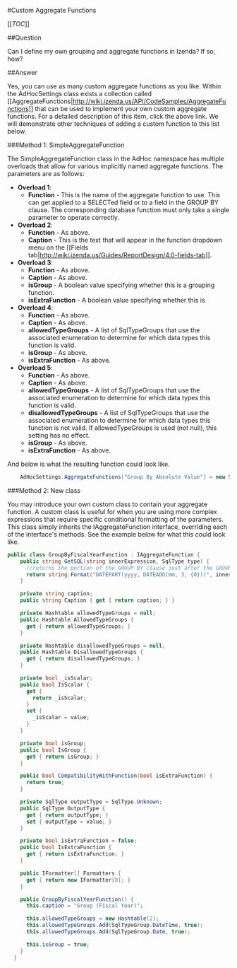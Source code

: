 #Custom Aggregate Functions

[[_TOC_]]

##Question

Can I define my own grouping and aggregate functions in Izenda? If so, how?

##Answer

Yes, you can use as many custom aggregate functions as you like. Within the AdHocSettings class exists a collection called [[AggregateFunctions|http://wiki.izenda.us/API/CodeSamples/AggregateFunctions]] that can be used to implement your own custom aggregate functions. For a detailed description of this item, click the above link. We will demonstrate other techniques of adding a custom function to this list below.

###Method 1: SimpleAggregateFunction

The SimpleAggregateFunction class in the AdHoc namespace has multiple overloads that allow for various implicitly named aggregate functions. The parameters are as follows:

* **Overload 1**:
  * **Function** - This is the name of the aggregate function to use. This can get applied to a SELECTed field or to a field in the GROUP BY clause. The corresponding database function must only take a single parameter to operate correctly.
* **Overload 2**:
  * **Function** - As above.
  * **Caption** - This is the text that will appear in the function dropdown menu on the [[Fields tab|http://wiki.izenda.us/Guides/ReportDesign/4.0-fields-tab]].
* **Overload 3**:
  * **Function** - As above.
  * **Caption** - As above.
  * **isGroup** - A boolean value specifying whether this is a grouping function. 
  * **isExtraFunction** - A boolean value specifying whether this is 
* **Overload 4**:
  * **Function** - As above.
  * **Caption** - As above.
  * **allowedTypeGroups** - A list of SqlTypeGroups that use the associated enumeration to determine for which data types this function is valid.
  * **isGroup** - As above.
  * **isExtraFunction** - As above.
* **Overload 5**:
  * **Function** - As above.
  * **Caption** - As above.
  * **allowedTypeGroups** - A list of SqlTypeGroups that use the associated enumeration to determine for which data types this function is valid.
  * **disallowedTypeGroups** - A list of SqlTypeGroups that use the associated enumeration to determine for which data types this function is not valid. If allowedTypeGroups is used (not null), this setting has no effect.
  * **isGroup** - As above.
  * **isExtraFunction** - As above.

And below is what the resulting function could look like.

```csharp
    AdHocSettings.AggregateFunctions["Group By Absolute Value"] = new SimpleAggregateFunction("ABS", "Group (Absolute Value)", new SqlTypeGroup[] { SqlTypeGroup.Numeric, SqlTypeGroup.Real }, true, true);
```

###Method 2: New class

You may introduce your own custom class to contain your aggregate function. A custom class is useful for when you are using more complex expressions that require specific conditional formatting of the parameters. This class simply inherits the IAggregateFunction interface, overriding each of the interface's methods. See the example below for what this could look like.

```csharp
public class GroupByFiscalYearFunction : IAggregateFunction {
    public string GetSQL(string innerExpression, SqlType type) {
      //returns the portion of the GROUP BY clause just after the GROUP BY keyword and wraps around the respective field selected in the fields dropdown list.
      return string.Format("DATEPART(yyyy, DATEADD(mm, 3, {0}))", innerExpression);
    }

    private string caption;
    public string Caption { get { return caption; } }

    private Hashtable allowedTypeGroups = null;
    public Hashtable AllowedTypeGroups {
      get { return allowedTypeGroups; }
    }

    private Hashtable disallowedTypeGroups = null;
    public Hashtable DisallowedTypeGroups {
      get { return disallowedTypeGroups; }
    }

    private bool _isScalar;
    public bool IsScalar {
      get {
        return _isScalar;
      }
      set {
        _isScalar = value;
      }
    }

    private bool isGroup;
    public bool IsGroup {
      get { return isGroup; }
    }

    public bool CompatibilityWithFunction(bool isExtraFunction) {
      return true;
    }

    private SqlType outputType = SqlType.Unknown;
    public SqlType OutputType {
      get { return outputType; }
      set { outputType = value; }
    }

    private bool isExtraFunction = false;
    public bool IsExtraFunction {
      get { return isExtraFunction; }
    }

    public IFormatter[] Formatters {
      get { return new IFormatter[0]; }
    }

    public GroupByFiscalYearFunction() {
      this.caption = "Group (Fiscal Year)";

      this.allowedTypeGroups = new Hashtable(2);
      this.allowedTypeGroups.Add(SqlTypeGroup.DateTime, true);
      this.allowedTypeGroups.Add(SqlTypeGroup.Date, true);

      this.isGroup = true;
    }
  }
```